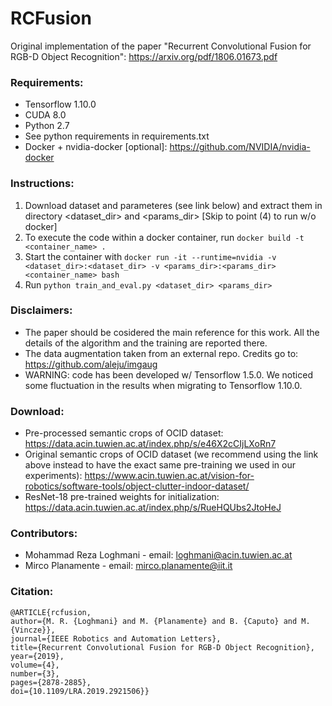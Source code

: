 # RCFusion
Original implementation of the paper "Recurrent Convolutional Fusion for RGB-D Object Recognition": https://arxiv.org/pdf/1806.01673.pdf

### Requirements:
* Tensorflow 1.10.0
* CUDA 8.0
* Python 2.7
* See python requirements in requirements.txt
* Docker + nvidia-docker [optional]: https://github.com/NVIDIA/nvidia-docker

### Instructions:
1. Download dataset and parameteres (see link below) and extract them in directory <dataset_dir> and <params_dir>
[Skip to point (4) to run w/o docker]
2. To execute the code within a docker container, run ```docker build -t <container_name> .```
3. Start the container with ```docker run -it --runtime=nvidia -v <dataset_dir>:<dataset_dir> -v <params_dir>:<params_dir> <container_name> bash```
4. Run ```python train_and_eval.py <dataset_dir> <params_dir>```

### Disclaimers:
* The paper should be cosidered the main reference for this work. All the details of the algorithm and the training are reported there.
* The data augmentation taken from an external repo. Credits go to: https://github.com/aleju/imgaug
* WARNING: code has been developed w/ Tensorflow 1.5.0. We noticed some fluctuation in the results when migrating to Tensorflow 1.10.0. 

### Download:
* Pre-processed semantic crops of OCID dataset: https://data.acin.tuwien.ac.at/index.php/s/e46X2cCIjLXoRn7
* Original semantic crops of OCID dataset (we recommend using the link above instead to have the exact same pre-training we used in our experiments): https://www.acin.tuwien.ac.at/vision-for-robotics/software-tools/object-clutter-indoor-dataset/
* ResNet-18 pre-trained weights for initialization: https://data.acin.tuwien.ac.at/index.php/s/RueHQUbs2JtoHeJ

### Contributors:
* Mohammad Reza Loghmani - email: loghmani@acin.tuwien.ac.at
* Mirco Planamente - email: mirco.planamente@iit.it

### Citation:
```
@ARTICLE{rcfusion, 
author={M. R. {Loghmani} and M. {Planamente} and B. {Caputo} and M. {Vincze}}, 
journal={IEEE Robotics and Automation Letters}, 
title={Recurrent Convolutional Fusion for RGB-D Object Recognition}, 
year={2019}, 
volume={4}, 
number={3}, 
pages={2878-2885}, 
doi={10.1109/LRA.2019.2921506}}
```
